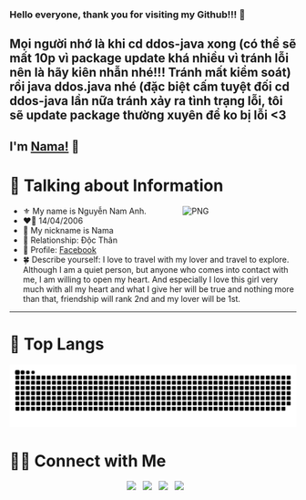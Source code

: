 ### Hello everyone, thank you for visiting my Github!!! 👋
## Mọi người nhớ là khi cd ddos-java xong (có thể sẽ mất 10p vì package update khá nhiều vì tránh lỗi nên là hãy kiên nhẫn nhé!!! Tránh mất kiểm soát) rồi java ddos.java nhé (đặc biệt cấm tuyệt đối cd ddos-java lần nữa tránh xảy ra tình trạng lỗi, tôi sẽ update package thường xuyên để ko bị lỗi <3
## I'm [Nama!](https://www.facebook.com/nguyennamanh14042006) 👋
# 📰 Talking about Information
<img align="right" width=200px alt="PNG" src="https://i.pinimg.com/originals/a0/10/21/a010215b786ada4176ae237b5b154310.gif" />

-   ⚜️ My name is Nguyễn Nam Anh.
-   ❤️‍🔥 14/04/2006
-   💬 My nickname is Nama
-   💓 Relationship: Độc Thân
-   🍁 Profile: [Facebook](https://www.facebook.com/nguyennamanh14042006)
-   🍀 Describe yourself: I love to travel with my lover and travel to explore. Although I am a quiet person, but anyone who comes into contact with me, I am willing to open my heart. And especially I love this girl very much with all my heart and what I give her will be true and nothing more than that, friendship will rank 2nd and my lover will be 1st.
<hr>

# 📖 Top Langs
![](https://github.com/Platane/snk/raw/output/github-contribution-grid-snake.svg)
# 🤝🏻 Connect with Me
<p align="center">
&nbsp; <a href="https://www.instagram.com/_nama.1404_" target="_blank" rel="noopener noreferrer"><img src="https://img.icons8.com/plasticine/100/000000/instagram-new.png" width="100" /></a>    
&nbsp; <a href="https://github.com/Nama1404" target="_blank" rel="noopener noreferrer"><img src="https://img.icons8.com/plasticine/100/000000/github.png" width="100" /></a>
&nbsp; <a href="https://www.facebook.com/nguyennamanh14042006" target="_blank" rel="noopener noreferrer"><img src="https://img.icons8.com/plasticine/100/000000/facebook.png"  width="100" /></a>
&nbsp; <a href="mailto:namanhminecraft916@gmail.com" target="_blank" rel="noopener noreferrer"><img src="https://img.icons8.com/plasticine/100/000000/gmail.png"  width="100" /></a>
</p>
